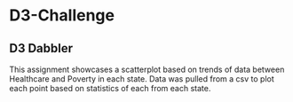 # D3-Challenge

## D3 Dabbler

This assignment showcases a scatterplot based on trends of data between Healthcare and Poverty in each state. Data was pulled from a csv to plot each point based on statistics of each from each state.
